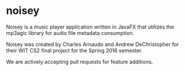 # noisey

Noisey is a music player application written in JavaFX that utilizes the mp3agic library for audio file metadata consumption.

Noisey was created by Charles Arnaudo and Andrew DeChristopher for their WIT CS2 final project for the Spring 2016 semester.

We are actively accepting pull requests for feature additions.
